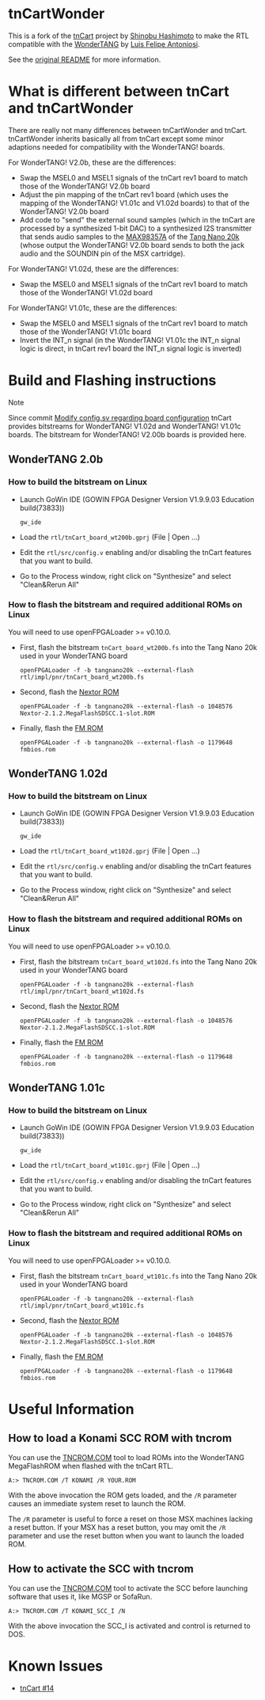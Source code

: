 # tnCartWonder

This is a fork of the [tnCart](https://github.com/buppu3/tnCart) project by [Shinobu Hashimoto](https://github.com/buppu3) to make the RTL compatible with the [WonderTANG](https://github.com/lfantoniosi/WonderTANG) by [Luis Felipe Antoniosi](https://github.com/lfantoniosi).

See the [original README](https://github.com/buppu3/tnCart/blob/main/README.md) for more information.


# What is different between tnCart and tnCartWonder

There are really not many differences between tnCartWonder and tnCart. tnCartWonder inherits basically all from tnCart except some minor adaptions needed for compatibility with the WonderTANG! boards.

For WonderTANG! V2.0b, these are the differences:
- Swap the MSEL0 and MSEL1 signals of the tnCart rev1 board to match those of the WonderTANG! V2.0b board
- Adjust the pin mapping of the tnCart rev1 board (which uses the mapping of the WonderTANG! V1.01c and V1.02d boards) to that of the WonderTANG! V2.0b board
- Add code to "send" the external sound samples (which in the tnCart are processed by a synthesized 1-bit DAC) to a synthesized I2S transmitter that sends audio samples to the [MAX98357A](https://www.analog.com/media/en/technical-documentation/data-sheets/max98357a-max98357b.pdf) of the [Tang Nano 20k](https://wiki.sipeed.com/hardware/en/tang/tang-nano-20k/nano-20k.html) (whose output the WonderTANG! V2.0b board sends to both the jack audio and the SOUNDIN pin of the MSX cartridge).

For WonderTANG! V1.02d, these are the differences:
- Swap the MSEL0 and MSEL1 signals of the tnCart rev1 board to match those of the WonderTANG! V1.02d board

For WonderTANG! V1.01c, these are the differences:
- Swap the MSEL0 and MSEL1 signals of the tnCart rev1 board to match those of the WonderTANG! V1.01c board
- Invert the INT_n signal (in the WonderTANG! V1.01c the INT_n signal logic is direct, in tnCart rev1 board the INT_n signal logic is inverted)

# Build and Flashing instructions

> [!NOTE]
> Since commit [Modify config.sv regarding board configuration](https://github.com/buppu3/tnCart/commit/7444c95f78c784e03bb0775b3e52caf16ae9ec27) tnCart provides bitstreams
> for WonderTANG! V1.02d and WonderTANG! V1.01c boards. The bitstream for WonderTANG! V2.00b boards is provided here.

## WonderTANG 2.0b

### How to build the bitstream on Linux

- Launch GoWin IDE (GOWIN FPGA Designer Version V1.9.9.03 Education build(73833))

  ~~~Shell
  gw_ide
  ~~~

- Load the `rtl/tnCart_board_wt200b.gprj` (File | Open ...)

- Edit the `rtl/src/config.v` enabling and/or disabling the tnCart features that you want to build.

- Go to the Process window, right click on "Synthesize" and select "Clean&Rerun All"

### How to flash the bitstream and required additional ROMs on Linux

You will need to use openFPGALoader >= v0.10.0.

- First, flash the bitstream `tnCart_board_wt200b.fs` into the Tang Nano 20k used in your WonderTANG board

  ~~~Shell
  openFPGALoader -f -b tangnano20k --external-flash rtl/impl/pnr/tnCart_board_wt200b.fs
  ~~~

- Second, flash the [Nextor ROM](https://github.com/Konamiman/Nextor/releases/download/v2.1.2/Nextor-2.1.2.MegaFlashSDSCC.1-slot.ROM)

  ~~~Shell
  openFPGALoader -f -b tangnano20k --external-flash -o 1048576 Nextor-2.1.2.MegaFlashSDSCC.1-slot.ROM
  ~~~

- Finally, flash the [FM ROM](https://github.com/buppu3/tnCart/blob/main/roms/fmbios/bin/fmbios.rom)

  ~~~Shell
  openFPGALoader -f -b tangnano20k --external-flash -o 1179648 fmbios.rom
  ~~~

## WonderTANG 1.02d

### How to build the bitstream on Linux

- Launch GoWin IDE (GOWIN FPGA Designer Version V1.9.9.03 Education build(73833))

  ~~~Shell
  gw_ide
  ~~~

- Load the `rtl/tnCart_board_wt102d.gprj` (File | Open ...)

- Edit the `rtl/src/config.v` enabling and/or disabling the tnCart features that you want to build.

- Go to the Process window, right click on "Synthesize" and select "Clean&Rerun All"

### How to flash the bitstream and required additional ROMs on Linux

You will need to use openFPGALoader >= v0.10.0.

- First, flash the bitstream `tnCart_board_wt102d.fs` into the Tang Nano 20k used in your WonderTANG board

  ~~~Shell
  openFPGALoader -f -b tangnano20k --external-flash rtl/impl/pnr/tnCart_board_wt102d.fs
  ~~~

- Second, flash the [Nextor ROM](https://github.com/Konamiman/Nextor/releases/download/v2.1.2/Nextor-2.1.2.MegaFlashSDSCC.1-slot.ROM)

  ~~~Shell
  openFPGALoader -f -b tangnano20k --external-flash -o 1048576 Nextor-2.1.2.MegaFlashSDSCC.1-slot.ROM
  ~~~

- Finally, flash the [FM ROM](https://github.com/buppu3/tnCart/blob/main/roms/fmbios/bin/fmbios.rom)

  ~~~Shell
  openFPGALoader -f -b tangnano20k --external-flash -o 1179648 fmbios.rom
  ~~~

## WonderTANG 1.01c

### How to build the bitstream on Linux

- Launch GoWin IDE (GOWIN FPGA Designer Version V1.9.9.03 Education build(73833))

  ~~~Shell
  gw_ide
  ~~~

- Load the `rtl/tnCart_board_wt101c.gprj` (File | Open ...)

- Edit the `rtl/src/config.v` enabling and/or disabling the tnCart features that you want to build.

- Go to the Process window, right click on "Synthesize" and select "Clean&Rerun All"

### How to flash the bitstream and required additional ROMs on Linux

You will need to use openFPGALoader >= v0.10.0.

- First, flash the bitstream `tnCart_board_wt101c.fs` into the Tang Nano 20k used in your WonderTANG board

  ~~~Shell
  openFPGALoader -f -b tangnano20k --external-flash rtl/impl/pnr/tnCart_board_wt101c.fs
  ~~~

- Second, flash the [Nextor ROM](https://github.com/Konamiman/Nextor/releases/download/v2.1.2/Nextor-2.1.2.MegaFlashSDSCC.1-slot.ROM)

  ~~~Shell
  openFPGALoader -f -b tangnano20k --external-flash -o 1048576 Nextor-2.1.2.MegaFlashSDSCC.1-slot.ROM
  ~~~

- Finally, flash the [FM ROM](https://github.com/buppu3/tnCart/blob/main/roms/fmbios/bin/fmbios.rom)

  ~~~Shell
  openFPGALoader -f -b tangnano20k --external-flash -o 1179648 fmbios.rom
  ~~~


# Useful Information

## How to load a Konami SCC ROM with tncrom

You can use the [TNCROM.COM](https://github.com/buppu3/tnCart/blob/main/tools/tncrom/bin/TNCROM.COM) tool to load ROMs into the WonderTANG MegaFlashROM when flashed with the tnCart RTL.

`A:> TNCROM.COM /T KONAMI /R YOUR.ROM`

With the above invocation the ROM gets loaded, and the `/R` parameter causes an immediate system reset to launch the ROM.

The `/R` parameter is useful to force a reset on those MSX machines lacking a reset button.
If your MSX has a reset button, you may omit the `/R` parameter and use the reset button when you want to launch the loaded ROM.

## How to activate the SCC with tncrom

You can use the [TNCROM.COM](https://github.com/buppu3/tnCart/blob/main/tools/tncrom/bin/TNCROM.COM) tool to activate the SCC before launching software that uses it, like MGSP or SofaRun.

`A:> TNCROM.COM /T KONAMI_SCC_I /N`

With the above invocation the SCC_I is activated and control is returned to DOS.


# Known Issues

- [tnCart #14](https://github.com/buppu3/tnCart/issues/14)

